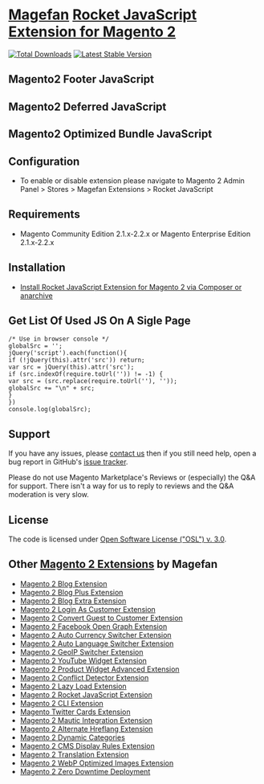 # [Magefan](https://magefan.com/) [Rocket JavaScript Extension for Magento 2](https://magefan.com/rocket-javascript-deferred-javascript)

[![Total Downloads](https://poser.pugx.org/magefan/module-rocketjavascript/downloads)](https://packagist.org/packages/magefan/module-rocketjavascript)
[![Latest Stable Version](https://poser.pugx.org/magefan/module-rocketjavascript/v/stable)](https://packagist.org/packages/magefan/module-rocketjavascript)

## Magento2 Footer JavaScript
## Magento2 Deferred JavaScript
## Magento2 Optimized Bundle JavaScript
  
## Configuration
  * To enable or disable extension please navigate to Magento 2 Admin Panel > Stores > Magefan Extensions > Rocket JavaScript

## Requirements
  * Magento Community Edition 2.1.x-2.2.x or Magento Enterprise Edition 2.1.x-2.2.x
  
## Installation
* [Install Rocket JavaScript Extension for Magento 2 via Composer or anarchive](https://magefan.com/blog/rocket-javascript-installation)

## Get List Of Used JS On A Sigle Page
```
/* Use in browser console */
globalSrc = '';
jQuery('script').each(function(){
if (!jQuery(this).attr('src')) return;
var src = jQuery(this).attr('src');
if (src.indexOf(require.toUrl('')) != -1) {
var src = (src.replace(require.toUrl(''), ''));
globalSrc += "\n" + src;
}
})
console.log(globalSrc);

```

## Support
If you have any issues, please [contact us](mailto:support@magefan.com)
then if you still need help, open a bug report in GitHub's
[issue tracker](https://github.com/magefan/module-rocketjavascript/issues).

Please do not use Magento Marketplace's Reviews or (especially) the Q&A for support.
There isn't a way for us to reply to reviews and the Q&A moderation is very slow.

## License
The code is licensed under [Open Software License ("OSL") v. 3.0](http://opensource.org/licenses/osl-3.0.php).

## Other [Magento 2 Extensions](https://magefan.com/magento2-extensions) by Magefan
  * [Magento 2 Blog Extension](https://magefan.com/magento2-blog-extension)
  * [Magento 2 Blog Plus Extension](https://magefan.com/magento2-blog-extension/pricing)
  * [Magento 2 Blog Extra Extension](https://magefan.com/magento2-blog-extension/pricing)
  * [Magento 2 Login As Customer Extension](https://magefan.com/login-as-customer-magento-2-extension)
  * [Magento 2 Convert Guest to Customer Extension](https://magefan.com/magento2-convert-guest-to-customer)
  * [Magento 2 Facebook Open Graph Extension](https://magefan.com/magento-2-open-graph-extension-og-tags)
  * [Magento 2 Auto Currency Switcher Extension](https://magefan.com/magento-2-currency-switcher-auto-currency-by-country)
  * [Magento 2 Auto Language Switcher Extension](https://magefan.com/magento-2-auto-language-switcher)
  * [Magento 2 GeoIP Switcher Extension](https://magefan.com/magento-2-geoip-switcher-extension)
  * [Magento 2 YouTube Widget Extension](https://magefan.com/magento2-youtube-extension)
  * [Magento 2 Product Widget Advanced Extension](https://magefan.com/magento-2-product-widget)
  * [Magento 2 Conflict Detector Extension](https://magefan.com/magento2-conflict-detector)
  * [Magento 2 Lazy Load Extension](https://magefan.com/magento-2-image-lazy-load-extension)
  * [Magento 2 Rocket JavaScript Extension](https://magefan.com/rocket-javascript-deferred-javascript)
  * [Magento 2 CLI Extension](https://magefan.com/magento2-cli-extension)
  * [Magento Twitter Cards Extension](https://magefan.com/magento-2-twitter-cards-extension)
  * [Magento 2 Mautic Integration Extension](https://magefan.com/magento-2-mautic-extension)
  * [Magento 2 Alternate Hreflang Extension](https://magefan.com/magento2-alternate-hreflang-extension)
  * [Magento 2 Dynamic Categories](https://magefan.com/magento-2-dynamic-categories)
  * [Magento 2 CMS Display Rules Extension](https://magefan.com/magento-2-cms-display-rules-extension)
  * [Magento 2 Translation Extension](https://magefan.com/magento-2-translation-extension)
  * [Magento 2 WebP Optimized Images Extension](https://magefan.com/magento-2-webp-optimized-images)
  * [Magento 2 Zero Downtime Deployment](https://magefan.com/blog/magento-2-zero-downtime-deployment)

